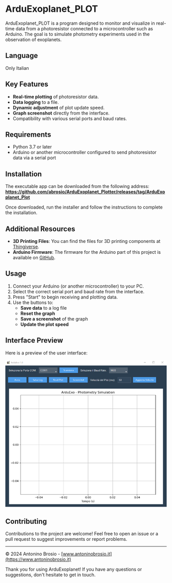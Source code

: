 # ArduExoplanet_PLOT

ArduExoplanet_PLOT is a program designed to monitor and visualize in real-time data from a photoresistor connected to a microcontroller such as Arduino. The goal is to simulate photometry experiments used in the observation of exoplanets.

## Language
Only Italian

## Key Features

- **Real-time plotting** of photoresistor data.
- **Data logging** to a file.
- **Dynamic adjustment** of plot update speed.
- **Graph screenshot** directly from the interface.
- Compatibility with various serial ports and baud rates.

## Requirements

- Python 3.7 or later
- Arduino or another microcontroller configured to send photoresistor data via a serial port

## Installation

The executable app can be downloaded from the following address:  
**https://github.com/abrosio/ArduExoplanet_Plotter/releases/tag/ArduExoplanet_Plot**

Once downloaded, run the installer and follow the instructions to complete the installation.

## Additional Resources

- **3D Printing Files**: You can find the files for 3D printing components at [Thingiverse](https://www.thingiverse.com/thing:6888870).
- **Arduino Firmware**: The firmware for the Arduino part of this project is available on [GitHub](https://github.com/abrosio/ArduExoplanet).

## Usage

1. Connect your Arduino (or another microcontroller) to your PC.
2. Select the correct serial port and baud rate from the interface.
3. Press "Start" to begin receiving and plotting data.
4. Use the buttons to:
   - **Save data** to a log file
   - **Reset the graph**
   - **Save a screenshot** of the graph
   - **Update the plot speed**

## Interface Preview

Here is a preview of the user interface:

![Interface Example](ArduExoplanet_plot.png)

## Contributing

Contributions to the project are welcome! Feel free to open an issue or a pull request to suggest improvements or report problems.

---

© 2024 Antonino Brosio - [www.antoninobrosio.it](https://www.antoninobrosio.it)

Thank you for using ArduExoplanet! If you have any questions or suggestions, don't hesitate to get in touch.
